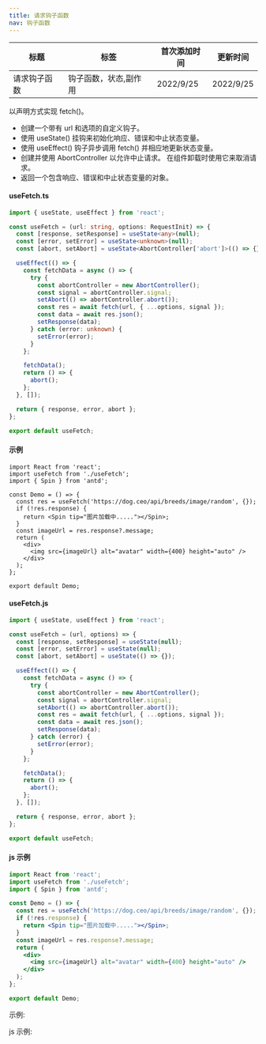 ```yaml
---
title: 请求钩子函数
nav: 钩子函数
---
```


| 标题         | 标签                  | 首次添加时间 | 更新时间  |
| ------------ | --------------------- | ------------ | --------- |
| 请求钩子函数 | 钩子函数，状态,副作用 | 2022/9/25    | 2022/9/25 |

以声明方式实现 fetch()。

- 创建一个带有 url 和选项的自定义钩子。
- 使用 useState() 挂钩来初始化响应、错误和中止状态变量。
- 使用 useEffect() 钩子异步调用 fetch() 并相应地更新状态变量。
- 创建并使用 AbortController 以允许中止请求。 在组件卸载时使用它来取消请求。
- 返回一个包含响应、错误和中止状态变量的对象。

#### useFetch.ts

```ts
import { useState, useEffect } from 'react';

const useFetch = (url: string, options: RequestInit) => {
  const [response, setResponse] = useState<any>(null);
  const [error, setError] = useState<unknown>(null);
  const [abort, setAbort] = useState<AbortController['abort']>(() => {});

  useEffect(() => {
    const fetchData = async () => {
      try {
        const abortController = new AbortController();
        const signal = abortController.signal;
        setAbort(() => abortController.abort());
        const res = await fetch(url, { ...options, signal });
        const data = await res.json();
        setResponse(data);
      } catch (error: unknown) {
        setError(error);
      }
    };

    fetchData();
    return () => {
      abort();
    };
  }, []);

  return { response, error, abort };
};

export default useFetch;
```

#### 示例

```tsx | pure
import React from 'react';
import useFetch from './useFetch';
import { Spin } from 'antd';

const Demo = () => {
  const res = useFetch('https://dog.ceo/api/breeds/image/random', {});
  if (!res.response) {
    return <Spin tip="图片加载中....."></Spin>;
  }
  const imageUrl = res.response?.message;
  return (
    <div>
      <img src={imageUrl} alt="avatar" width={400} height="auto" />
    </div>
  );
};

export default Demo;
```

#### useFetch.js

```js
import { useState, useEffect } from 'react';

const useFetch = (url, options) => {
  const [response, setResponse] = useState(null);
  const [error, setError] = useState(null);
  const [abort, setAbort] = useState(() => {});

  useEffect(() => {
    const fetchData = async () => {
      try {
        const abortController = new AbortController();
        const signal = abortController.signal;
        setAbort(() => abortController.abort());
        const res = await fetch(url, { ...options, signal });
        const data = await res.json();
        setResponse(data);
      } catch (error) {
        setError(error);
      }
    };

    fetchData();
    return () => {
      abort();
    };
  }, []);

  return { response, error, abort };
};

export default useFetch;
```

#### js 示例

```jsx | pure
import React from 'react';
import useFetch from './useFetch';
import { Spin } from 'antd';

const Demo = () => {
  const res = useFetch('https://dog.ceo/api/breeds/image/random', {});
  if (!res.response) {
    return <Spin tip="图片加载中....."></Spin>;
  }
  const imageUrl = res.response?.message;
  return (
    <div>
      <img src={imageUrl} alt="avatar" width={400} height="auto" />
    </div>
  );
};

export default Demo;
```

示例:

<code src="./Demo.zh-CN.tsx" id="fetchTsDemoZH"></code>

js 示例:

<code src="./js/Demo.zh-CN.jsx" id="fetchJsDemoZH"></code>
